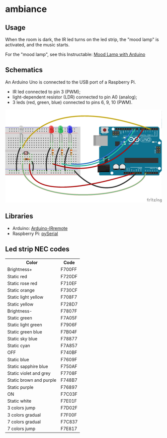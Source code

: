 ambiance
========

Usage
-----
When the room is dark, the IR led turns on the led strip, the "mood lamp" is
activated, and the music starts.

For the "mood lamp", see this Instructable:
[Mood Lamp with Arduino](http://www.instructables.com/id/Mood-Lamp-with-Arduino/)

Schematics
----------
An Arduino Uno is connected to the USB port of a Raspberry Pi.

* IR led connected to pin 3 (PWM);
* light-dependent resistor (LDR) connected to pin A0 (analog);
* 3 leds (red, green, blue) connected to pins 6, 9, 10 (PWM).

![ambiance-schematics](ambiance-schematics.png)

Libraries
---------
* Arduino: [Arduino-IRremote](https://github.com/shirriff/Arduino-IRremote)
* Raspberry Pi: [pySerial](http://pyserial.sourceforge.net/)

Led strip NEC codes
-------------------

<table>
  <tr>
    <th>Color</th><th>Code</th>
  </tr>

  <tr>
    <td>Brightness+</td><td>F700FF</td>
  </tr>
  <tr>
    <td>Static red</td><td>F720DF</td>
  </tr>
  <tr>
    <td>Static rose red</td><td>F710EF</td>
  </tr>
  <tr>
    <td>Static orange</td><td>F730CF</td>
  </tr>
  <tr>
    <td>Static light yellow</td><td>F708F7</td>
  </tr>
  <tr>
    <td>Static yellow</td><td>F728D7</td>
  </tr>

  <tr>
    <td>Brightness-</td><td>F7807F</td>
  </tr>
  <tr>
    <td>Static green</td><td>F7A05F</td>
  </tr>
  <tr>
    <td>Static light green</td><td>F7906F</td>
  </tr>
  <tr>
    <td>Static green blue</td><td>F7B04F</td>
  </tr>
  <tr>
    <td>Static sky blue</td><td>F78877</td>
  </tr>
  <tr>
    <td>Static cyan</td><td>F7A857</td>
  </tr>

  <tr>
    <td>OFF</td><td>F740BF</td>
  </tr>
  <tr>
    <td>Static blue</td><td>F7609F</td>
  </tr>
  <tr>
    <td>Static sapphire blue</td><td>F750AF</td>
  </tr>
  <tr>
    <td>Static violet and grey</td><td>F7708F</td>
  </tr>
  <tr>
    <td>Static brown and purple</td><td>F748B7</td>
  </tr>
  <tr>
    <td>Static purple</td><td>F76897</td>
  </tr>

  <tr>
    <td>ON</td><td>F7C03F</td>
  </tr>
  <tr>
    <td>Static white</td><td>F7E01F</td>
  </tr>
  <tr>
    <td>3 colors jump</td><td>F7D02F</td>
  </tr>
  <tr>
    <td>3 colors gradual</td><td>F7F00F</td>
  </tr>
  <tr>
    <td>7 colors gradual</td><td>F7C837</td>
  </tr>
  <tr>
    <td>7 colors jump</td><td>F7E817</td>
  </tr>
